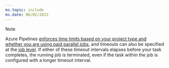 ```yaml
---
ms.topic: include
ms.date: 06/02/2023
---
```


> [!NOTE]
> Azure Pipelines [enforces time limits based on your project type and whether you are using paid parallel jobs](/azure/devops/pipelines/licensing/concurrent-jobs#how-much-do-parallel-jobs-cost), and timeouts can also be specified at the [job level](../jobs-job.md). If either of these timeout intervals elapses before your task completes, the running job is terminated, even if the task within the job is configured with a longer timeout interval.

